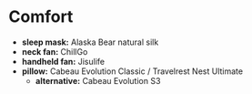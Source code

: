 # Comfort

- **sleep mask:** Alaska Bear natural silk
- **neck fan:** ChillGo
- **handheld fan:** Jisulife
- **pillow:** Cabeau Evolution Classic / Travelrest Nest Ultimate
	- **alternative:** Cabeau Evolution S3